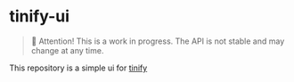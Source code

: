 # tinify-ui
> 🚧 Attention! This is a work in progress. The API is not stable and may change at any time.

This repository is a simple ui for [tinify](https://github.com/deeean/tinify)

